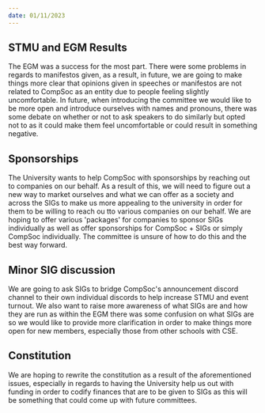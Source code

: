 ```yaml
---
date: 01/11/2023
---
```


## STMU and EGM Results
The EGM was a success for the most part. There were some problems in regards to manifestos given, as a result, in future, we are going to make things more clear that opinions given in speeches or manifestos are not related to CompSoc as an entity due to people feeling slightly uncomfortable. In future, when introducing the committee we would like to be more open and introduce ourselves with names and pronouns, there was some debate on whether or not to ask speakers to do similarly but opted not to as it could make them feel uncomfortable or could result in something negative. 

## Sponsorships
The University wants to help CompSoc with sponsorships by reaching out to companies on our behalf. As a result of this, we will need to figure out a new way to market ourselves and what we can offer as a society and across the SIGs to make us more appealing to the university in order for them to be willing to reach ou tto various companies on our behalf. We are hoping to offer various 'packages' for companies to sponsor SIGs individually as well as offer sponsorships for CompSoc + SIGs or simply CompSoc individually. The committee is unsure of how to do this and the best way forward. 

## Minor SIG discussion
We are going to ask SIGs to bridge CompSoc's announcement discord channel to their own individual discords to help increase STMU and event turnout. We also want to raise more awareness of what SIGs are and how they are run as within the EGM there was some confusion on what SIGs are so we would like to provide more clarification in order to make things more open for new members, especially those from other schools with CSE.

## Constitution
We are hoping to rewrite the constitution as a result of the aforementioned issues, especially in regards to having the University help us out with funding in order to codify finances that are to be given to SIGs as this will be something that could come up with future committees.


